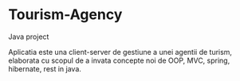 # Tourism-Agency

Java project

Aplicatia este una client-server de gestiune a unei agentii de turism, elaborata cu scopul de a invata concepte noi de OOP, MVC, spring, hibernate, rest in java.

